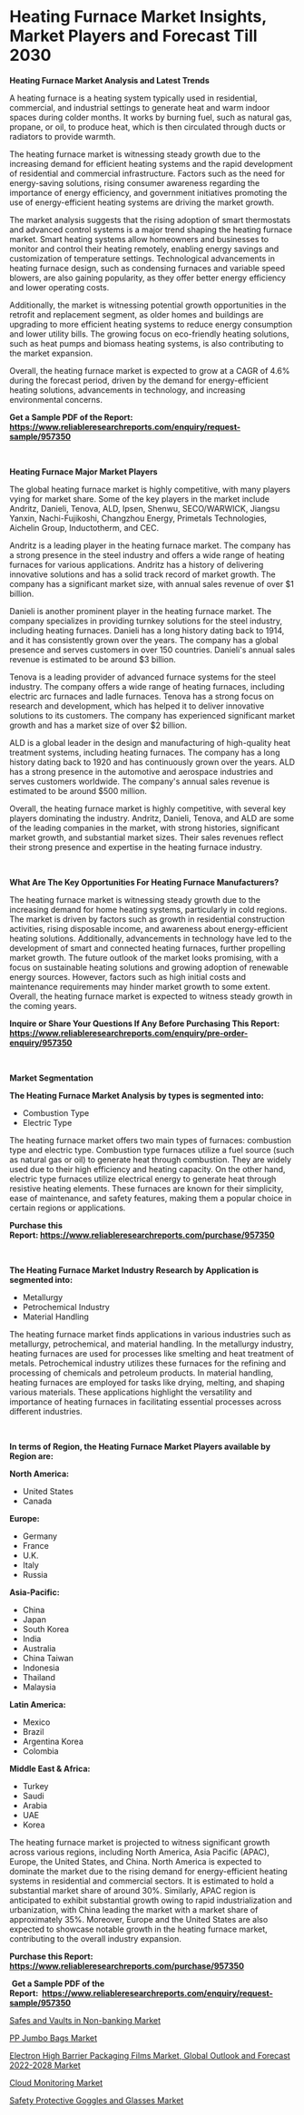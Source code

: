 <p><h1>Heating Furnace Market Insights, Market Players and Forecast Till 2030</h1></p><p><strong>Heating Furnace Market Analysis and Latest Trends</strong></p>
<p><p>A heating furnace is a heating system typically used in residential, commercial, and industrial settings to generate heat and warm indoor spaces during colder months. It works by burning fuel, such as natural gas, propane, or oil, to produce heat, which is then circulated through ducts or radiators to provide warmth.</p><p>The heating furnace market is witnessing steady growth due to the increasing demand for efficient heating systems and the rapid development of residential and commercial infrastructure. Factors such as the need for energy-saving solutions, rising consumer awareness regarding the importance of energy efficiency, and government initiatives promoting the use of energy-efficient heating systems are driving the market growth.</p><p>The market analysis suggests that the rising adoption of smart thermostats and advanced control systems is a major trend shaping the heating furnace market. Smart heating systems allow homeowners and businesses to monitor and control their heating remotely, enabling energy savings and customization of temperature settings. Technological advancements in heating furnace design, such as condensing furnaces and variable speed blowers, are also gaining popularity, as they offer better energy efficiency and lower operating costs.</p><p>Additionally, the market is witnessing potential growth opportunities in the retrofit and replacement segment, as older homes and buildings are upgrading to more efficient heating systems to reduce energy consumption and lower utility bills. The growing focus on eco-friendly heating solutions, such as heat pumps and biomass heating systems, is also contributing to the market expansion.</p><p>Overall, the heating furnace market is expected to grow at a CAGR of 4.6% during the forecast period, driven by the demand for energy-efficient heating solutions, advancements in technology, and increasing environmental concerns.</p></p>
<p><strong>Get a Sample PDF of the Report:&nbsp; <a href="https://www.reliableresearchreports.com/enquiry/request-sample/957350">https://www.reliableresearchreports.com/enquiry/request-sample/957350</a></strong></p>
<p>&nbsp;</p>
<p><strong>Heating Furnace Major Market Players</strong></p>
<p><p>The global heating furnace market is highly competitive, with many players vying for market share. Some of the key players in the market include Andritz, Danieli, Tenova, ALD, Ipsen, Shenwu, SECO/WARWICK, Jiangsu Yanxin, Nachi-Fujikoshi, Changzhou Energy, Primetals Technologies, Aichelin Group, Inductotherm, and CEC.</p><p>Andritz is a leading player in the heating furnace market. The company has a strong presence in the steel industry and offers a wide range of heating furnaces for various applications. Andritz has a history of delivering innovative solutions and has a solid track record of market growth. The company has a significant market size, with annual sales revenue of over $1 billion.</p><p>Danieli is another prominent player in the heating furnace market. The company specializes in providing turnkey solutions for the steel industry, including heating furnaces. Danieli has a long history dating back to 1914, and it has consistently grown over the years. The company has a global presence and serves customers in over 150 countries. Danieli's annual sales revenue is estimated to be around $3 billion.</p><p>Tenova is a leading provider of advanced furnace systems for the steel industry. The company offers a wide range of heating furnaces, including electric arc furnaces and ladle furnaces. Tenova has a strong focus on research and development, which has helped it to deliver innovative solutions to its customers. The company has experienced significant market growth and has a market size of over $2 billion.</p><p>ALD is a global leader in the design and manufacturing of high-quality heat treatment systems, including heating furnaces. The company has a long history dating back to 1920 and has continuously grown over the years. ALD has a strong presence in the automotive and aerospace industries and serves customers worldwide. The company's annual sales revenue is estimated to be around $500 million.</p><p>Overall, the heating furnace market is highly competitive, with several key players dominating the industry. Andritz, Danieli, Tenova, and ALD are some of the leading companies in the market, with strong histories, significant market growth, and substantial market sizes. Their sales revenues reflect their strong presence and expertise in the heating furnace industry.</p></p>
<p>&nbsp;</p>
<p><strong>What Are The Key Opportunities For Heating Furnace Manufacturers?</strong></p>
<p><p>The heating furnace market is witnessing steady growth due to the increasing demand for home heating systems, particularly in cold regions. The market is driven by factors such as growth in residential construction activities, rising disposable income, and awareness about energy-efficient heating solutions. Additionally, advancements in technology have led to the development of smart and connected heating furnaces, further propelling market growth. The future outlook of the market looks promising, with a focus on sustainable heating solutions and growing adoption of renewable energy sources. However, factors such as high initial costs and maintenance requirements may hinder market growth to some extent. Overall, the heating furnace market is expected to witness steady growth in the coming years.</p></p>
<p><strong>Inquire or Share Your Questions If Any Before Purchasing This Report: <a href="https://www.reliableresearchreports.com/enquiry/pre-order-enquiry/957350">https://www.reliableresearchreports.com/enquiry/pre-order-enquiry/957350</a></strong></p>
<p>&nbsp;</p>
<p><strong>Market Segmentation</strong></p>
<p><strong>The Heating Furnace Market Analysis by types is segmented into:</strong></p>
<p><ul><li>Combustion Type</li><li>Electric Type</li></ul></p>
<p><p>The heating furnace market offers two main types of furnaces: combustion type and electric type. Combustion type furnaces utilize a fuel source (such as natural gas or oil) to generate heat through combustion. They are widely used due to their high efficiency and heating capacity. On the other hand, electric type furnaces utilize electrical energy to generate heat through resistive heating elements. These furnaces are known for their simplicity, ease of maintenance, and safety features, making them a popular choice in certain regions or applications.</p></p>
<p><strong>Purchase this Report:&nbsp;<a href="https://www.reliableresearchreports.com/purchase/957350">https://www.reliableresearchreports.com/purchase/957350</a></strong></p>
<p>&nbsp;</p>
<p><strong>The Heating Furnace Market Industry Research by Application is segmented into:</strong></p>
<p><ul><li>Metallurgy</li><li>Petrochemical Industry</li><li>Material Handling</li></ul></p>
<p><p>The heating furnace market finds applications in various industries such as metallurgy, petrochemical, and material handling. In the metallurgy industry, heating furnaces are used for processes like smelting and heat treatment of metals. Petrochemical industry utilizes these furnaces for the refining and processing of chemicals and petroleum products. In material handling, heating furnaces are employed for tasks like drying, melting, and shaping various materials. These applications highlight the versatility and importance of heating furnaces in facilitating essential processes across different industries.</p></p>
<p>&nbsp;</p>
<p><strong>In terms of Region, the Heating Furnace Market Players available by Region are:</strong></p>
<p>
    <p> <strong> North America: </strong>
        <ul>
            <li>United States</li>
            <li>Canada</li>
        </ul>
        </p> 
    <p> <strong> Europe: </strong>
        <ul>
            <li>Germany</li>
            <li>France</li>
            <li>U.K.</li>
            <li>Italy</li>
            <li>Russia</li>
        </ul>
        </p> 
    <p> <strong> Asia-Pacific: </strong>
        <ul>
            <li>China</li>
            <li>Japan</li>
            <li>South Korea</li>
            <li>India</li>
            <li>Australia</li>
            <li>China Taiwan</li>
            <li>Indonesia</li>
            <li>Thailand</li>
            <li>Malaysia</li>
        </ul>
        </p> 
    <p> <strong> Latin America: </strong>
        <ul>
            <li>Mexico</li>
            <li>Brazil</li>
            <li>Argentina Korea</li>
            <li>Colombia</li>
        </ul>
        </p> 
    <p> <strong> Middle East & Africa: </strong>
        <ul>
            <li>Turkey</li>
            <li>Saudi</li>
            <li>Arabia</li>
            <li>UAE</li>
            <li>Korea</li>
        </ul>
    </p>
    </p>
<p><p>The heating furnace market is projected to witness significant growth across various regions, including North America, Asia Pacific (APAC), Europe, the United States, and China. North America is expected to dominate the market due to the rising demand for energy-efficient heating systems in residential and commercial sectors. It is estimated to hold a substantial market share of around 30%. Similarly, APAC region is anticipated to exhibit substantial growth owing to rapid industrialization and urbanization, with China leading the market with a market share of approximately 35%. Moreover, Europe and the United States are also expected to showcase notable growth in the heating furnace market, contributing to the overall industry expansion.</p></p>
<p><strong>Purchase this Report: <a href="https://www.reliableresearchreports.com/purchase/957350">https://www.reliableresearchreports.com/purchase/957350</a></strong></p>
<p>&nbsp;<strong>Get a Sample PDF of the Report:&nbsp;&nbsp;<a href="https://www.reliableresearchreports.com/enquiry/request-sample/957350">https://www.reliableresearchreports.com/enquiry/request-sample/957350</a></strong></p>
<p><strong></strong></p>
<p><p><a href="https://medium.com/@samanthareed1916/safes-and-vaults-in-non-banking-market-size-growth-forecast-2023-2030-1fc38965b012">Safes and Vaults in Non-banking Market</a></p><p><a href="https://www.linkedin.com/pulse/pp-jumbo-bags-market-size-growth-forecast-from-2023-2030-fu4re/">PP Jumbo Bags Market</a></p><p><a href="https://issuu.com/reportprime-2/docs/electron-high-barrier-packaging-films-market-globa?fr=xKAE9_zU1NQ">Electron High Barrier Packaging Films Market, Global Outlook and Forecast 2022-2028 Market</a></p><p><a href="https://www.reportprime.com/cloud-monitoring-r11250">Cloud Monitoring Market</a></p><p><a href="https://medium.com/@tammyfreeman2022/safety-protective-goggles-and-glasses-market-size-growth-forecast-2023-2030-ce5279d9c766">Safety Protective Goggles and Glasses Market</a></p></p>